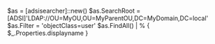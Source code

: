$as = [adsisearcher]::new()
$as.SearchRoot = [ADSI]'LDAP://OU=MyOU,OU=MyParentOU,DC=MyDomain,DC=local'
$as.Filter = 'objectClass=user'
$as.FindAll() | % { $_.Properties.displayname }